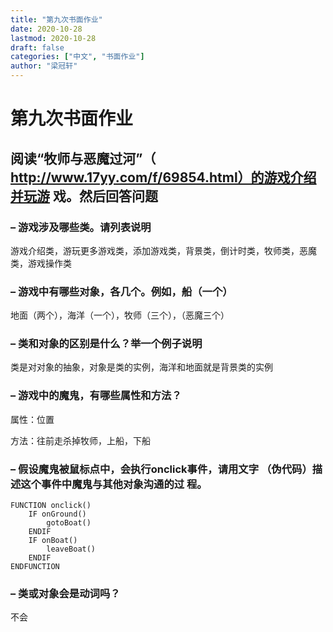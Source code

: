 ```yaml
---
title: "第九次书面作业"
date: 2020-10-28
lastmod: 2020-10-28
draft: false
categories: ["中文", "书面作业"]
author: "梁冠轩"
---
```


# 第九次书面作业

## 阅读“牧师与恶魔过河”（ http://www.17yy.com/f/69854.html）的游戏介绍并玩游 戏。然后回答问题 

### – 游戏涉及哪些类。请列表说明 

游戏介绍类，游玩更多游戏类，添加游戏类，背景类，倒计时类，牧师类，恶魔类，游戏操作类

### – 游戏中有哪些对象，各几个。例如，船（一个） 

地面（两个），海洋（一个），牧师（三个），（恶魔三个）

### – 类和对象的区别是什么？举一个例子说明 

类是对对象的抽象，对象是类的实例，海洋和地面就是背景类的实例

### – 游戏中的魔鬼，有哪些属性和方法？ 

属性：位置

方法：往前走杀掉牧师，上船，下船

### – 假设魔鬼被鼠标点中，会执行onclick事件，请用文字 （伪代码）描述这个事件中魔鬼与其他对象沟通的过 程。 

```
FUNCTION onclick()
	IF onGround()
		gotoBoat()
	ENDIF
	IF onBoat()
	 	leaveBoat()
	ENDIF
ENDFUNCTION
```

### – 类或对象会是动词吗？

不会

